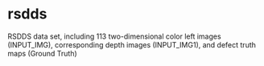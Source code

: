 # rsdds
RSDDS data set, including 113 two-dimensional color left images (INPUT_IMG), corresponding depth images (INPUT_IMG1), and defect truth maps (Ground Truth)
